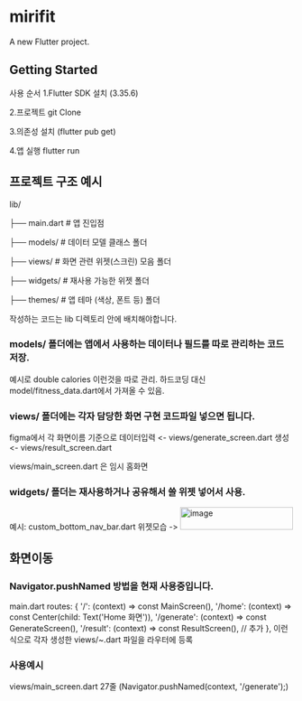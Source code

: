 # mirifit

A new Flutter project.

## Getting Started

사용 순서
1.Flutter SDK 설치 (3.35.6)

2.프로젝트 git Clone

3.의존성 설치 (flutter pub get)

4.앱 실행 flutter run

## 프로젝트 구조 예시 

lib/
 
 ├── main.dart               # 앱 진입점
 
 ├── models/                 # 데이터 모델 클래스 폴더
 
 ├── views/                  # 화면 관련 위젯(스크린) 모음 폴더
 
 ├── widgets/                # 재사용 가능한 위젯 폴더
 
 ├── themes/                 # 앱 테마 (색상, 폰트 등) 폴더
 
작성하는 코드는 lib 디렉토리 안에 배치해야합니다.

### models/ 폴더에는 앱에서 사용하는 데이터나 필드를 따로 관리하는 코드 저장.
예시로 double calories 이런것을 따로 관리. 하드코딩 대신 model/fitness_data.dart에서 가져올 수 있음.

### views/ 폴더에는 각자 담당한 화면 구현 코드파일 넣으면 됩니다. 
figma에서 각 화면이름 기준으로
데이터입력 <- views/generate_screen.dart
생성 <- views/result_screen.dart

views/main_screen.dart 은 임시 홈화면


### widgets/ 폴더는 재사용하거나 공유해서 쓸 위젯 넣어서 사용.
예시: custom_bottom_nav_bar.dart 위젯모습 -> <img width="200" height="40" alt="image" src="https://github.com/user-attachments/assets/2b1f5669-5eac-4764-bf42-f7b24f265cc3" />

## 화면이동
### Navigator.pushNamed 방법을 현재 사용중입니다.

main.dart
routes: {
        '/': (context) => const MainScreen(),
        '/home': (context) => const Center(child: Text('Home 화면')),
        '/generate': (context) => const GenerateScreen(),
        '/result': (context) => const ResultScreen(),  // 추가
      },
이런식으로 각자 생성한 views/~.dart 파일을 라우터에 등록 

### 사용예시
views/main_screen.dart 27줄 (Navigator.pushNamed(context, '/generate');)


